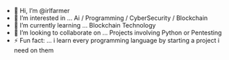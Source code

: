 - 👋 Hi, I’m @irlfarmer
- 👀 I’m interested in ... Ai / Programming / CyberSecurity / Blockchain
- 🌱 I’m currently learning ... Blockchain Technology
- 💞️ I’m looking to collaborate on ... Projects involving Python or Pentesting
- ⚡ Fun fact: ... i learn every programming language by starting a project i need on them

<!---
irlfarmer/irlfarmer is a ✨ special ✨ repository because its `README.md` (this file) appears on your GitHub profile.
You can click the Preview link to take a look at your changes.
--->
